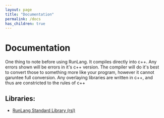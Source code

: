 ```yaml
---
layout: page
title: "Documentation"
permalink: /docs
has_children: true
---
```


<h1 id = "docs">Documentation</h1>
One thing to note before using RunLang. It compiles directly into c++. Any errors shown will be errors in it's c++ version. The compiler will do it's best to convert those to something more like your program, however it cannot garuntee full conversion. Any overlaying libraries are written in c++, and thus are constricted to the rules of c++

<h2>Libraries:</h2>

- [RunLang Standard Library (rsl)](./Runlang-Standard-Library/Runlang-Standard-Library.md)